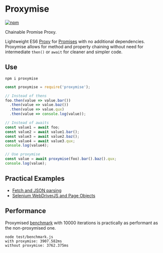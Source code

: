 # Proxymise

[![npm](https://img.shields.io/npm/v/proxymise.svg)](https://www.npmjs.com/package/proxymise)

Chainable Promise Proxy.

Lightweight ES6 [Proxy] for [Promises] with no additional dependencies. Proxymise allows for method
and property chaining without need for intermediate `then()` or `await` for cleaner and simpler code.

[Proxy]: https://developer.mozilla.org/en-US/docs/Web/JavaScript/Reference/Global_Objects/Proxy
[Promises]: https://developer.mozilla.org/en-US/docs/Web/JavaScript/Reference/Global_Objects/Promise

## Use

```shell
npm i proxymise
```

```javascript
const proxymise = require('proxymise');

// Instead of thens
foo.then(value => value.bar())
  .then(value => value.baz())
  .then(value => value.qux)
  .then(value => console.log(value));

// Instead of awaits
const value1 = await foo;
const value2 = await value1.bar();
const value3 = await value2.baz();
const value4 = await value3.qux;
console.log(value4);

// Use proxymise
const value = await proxymise(foo).bar().baz().qux;
console.log(value);
```

## Practical Examples

- [Fetch and JSON parsing](https://github.com/kozhevnikov/proxymise/blob/master/test/fetch.test.js)
- [Selenium WebDriverJS and Page Objects](https://github.com/kozhevnikov/proxymise/blob/master/test/selenium.test.js)

## Performance

Proxymised [benchmark] with 10000 iterations is practically as performant as the non-proxymised one.

[benchmark]: https://github.com/kozhevnikov/proxymise/blob/master/test/benchmark.js

```shell
node test/benchmark.js 
with proxymise: 3907.582ms
without proxymise: 3762.375ms
```

